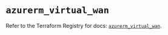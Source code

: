 # `azurerm_virtual_wan`

Refer to the Terraform Registry for docs: [`azurerm_virtual_wan`](https://registry.terraform.io/providers/hashicorp/azurerm/4.33.0/docs/resources/virtual_wan).
